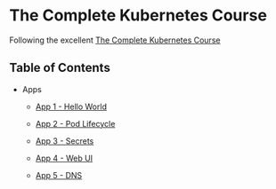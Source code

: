 # The Complete Kubernetes Course

Following the excellent [The Complete Kubernetes Course](https://www.udemy.com/learn-devops-the-complete-kubernetes-course)

## Table of Contents

- Apps
  
  - [App 1 - Hello World](apps/app-1/README.md)

  - [App 2 - Pod Lifecycle](apps/app-2/README.md)

  - [App 3 - Secrets](apps/app-3/README.md)

  - [App 4 - Web UI](apps/app-4/README.md)

  - [App 5 - DNS](apps/app-5/README.md)
